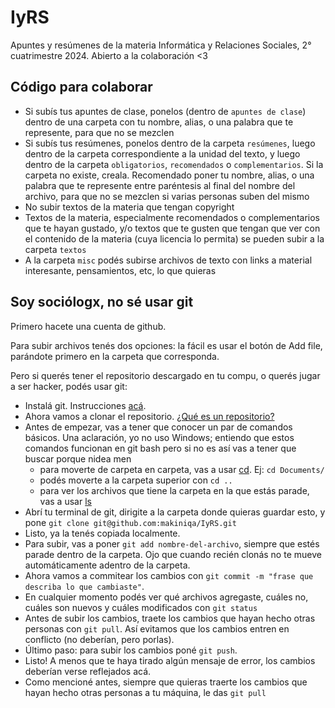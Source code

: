 # IyRS
Apuntes y resúmenes de la materia Informática y Relaciones Sociales, 2° cuatrimestre 2024.
Abierto a la colaboración <3

## Código para colaborar
- Si subís tus apuntes de clase, ponelos (dentro de `apuntes de clase`) dentro de una carpeta con tu nombre, alias, o una palabra que te represente, para que no se mezclen
- Si subís tus resúmenes, ponelos dentro de la carpeta `resúmenes`, luego dentro de la carpeta correspondiente a la unidad del texto,
y luego dentro de la carpeta `obligatorios`, `recomendados` o `complementarios`. Si la carpeta no existe, creala. Recomendado poner tu nombre, alias, o una palabra que te represente
entre paréntesis al final del nombre del archivo, para que no se mezclen si varias personas suben del mismo
- No subir textos de la materia que tengan copyright
- Textos de la materia, especialmente recomendados o complementarios que te hayan gustado, y/o textos que te gusten que tengan que ver con el contenido de la materia
 (cuya licencia lo permita) se pueden subir a la carpeta `textos`
- A la carpeta `misc` podés subirse archivos de texto con links a material interesante, pensamientos, etc, lo que quieras

## Soy sociólogx, no sé usar git
Primero hacete una cuenta de github.

Para subir archivos tenés dos opciones: la fácil es usar el botón de Add file, parándote primero en la carpeta que corresponda.

Pero si querés tener el repositorio descargado en tu compu, o querés jugar a ser hacker, podés usar git:
- Instalá git. Instrucciones [acá](https://git-scm.com/book/es/v2/Inicio---Sobre-el-Control-de-Versiones-Instalaci%C3%B3n-de-Git).
- Ahora vamos a clonar el repositorio. [¿Qué es un repositorio?](https://docs.github.com/es/repositories/creating-and-managing-repositories/about-repositories)
- Antes de empezar, vas a tener que conocer un par de comandos básicos. Una aclaración, yo no uso Windows; entiendo que estos comandos funcionan en git bash pero si no es así vas a tener que buscar porque nidea men
    - para moverte de carpeta en carpeta, vas a usar [cd](https://es.wikipedia.org/wiki/Chdir). Ej: `cd Documents/`
    - podés moverte a la carpeta superior con `cd ..` 
    - para ver los archivos que tiene la carpeta en la que estás parade, vas a usar [ls](https://es.wikipedia.org/wiki/Ls)
- Abrí tu terminal de git, dirigite a la carpeta donde quieras guardar esto, y pone `git clone git@github.com:makiniqa/IyRS.git`
- Listo, ya la tenés copiada localmente. 
- Para subir, vas a poner `git add nombre-del-archivo`, siempre que estés parade dentro de la carpeta. Ojo que cuando recién clonás no te mueve automáticamente adentro de la carpeta.
- Ahora vamos a commitear los cambios con `git commit -m "frase que describa lo que cambiaste"`.
- En cualquier momento podés ver qué archivos agregaste, cuáles no, cuáles son nuevos y cuáles modificados con `git status`
- Antes de subir los cambios, traete los cambios que hayan hecho otras personas con `git pull`. Así evitamos que los cambios entren en conflicto (no deberían, pero porlas).
- Último paso: para subir los cambios poné `git push`.
- Listo! A menos que te haya tirado algún mensaje de error, los cambios deberían verse reflejados acá.
- Como mencioné antes, siempre que quieras traerte los cambios que hayan hecho otras personas a tu máquina, le das `git pull`


